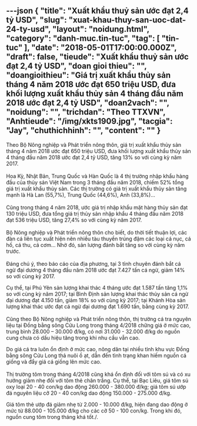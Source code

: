 ---json
{
    "title": "Xuất khẩu thuỷ sản ước đạt 2,4 tỷ USD",
    "slug": "xuat-khau-thuy-san-uoc-dat-24-ty-usd",
    "layout": "noidung.html",
    "category": "danh-muc.tin-tuc",
    "tag": [
        "tin-tuc"
    ],
    "date": "2018-05-01T17:00:00.000Z",
    "draft": false,
    "tieude": "Xuất khẩu thuỷ sản ước đạt 2,4 tỷ USD",
    "doan gioi thieu": "",
    "doangioithieu": "Giá trị xuất khẩu thủy sản tháng 4 năm 2018 ước đạt 650 triệu USD, đưa khối lượng xuất khẩu thủy sản 4 tháng đầu năm 2018 ước đạt 2,4 tỷ USD",
    "doan2vach": "",
    "noidung": "",
    "trichdan": "Theo TTXVN",
    "Anhtieude": "/img/xkts1909.jpg",
    "tacgia": "Jay",
    "chuthichhinh": "",
    "__content__": ""
}
---
<p><span style="font-size:14px">Theo Bộ N&ocirc;ng nghiệp v&agrave; Ph&aacute;t triển n&ocirc;ng th&ocirc;n, gi&aacute; trị xuất khẩu thủy sản th&aacute;ng 4 năm 2018 ước đạt 650 triệu USD, đưa khối lượng xuất khẩu thủy sản 4 th&aacute;ng đầu năm 2018 ước đạt 2,4 tỷ USD, tăng 13% so với c&ugrave;ng kỳ năm 2017.&nbsp;<br />
<br />
Hoa Kỳ, Nhật Bản, Trung Quốc v&agrave; H&agrave;n Quốc l&agrave; 4 thị trường nhập khẩu h&agrave;ng đầu của thủy sản Việt Nam trong 3 th&aacute;ng đầu năm 2018, chiếm 52% tổng gi&aacute; trị xuất khẩu thủy sản. C&aacute;c thị trường c&oacute; gi&aacute; trị xuất khẩu thủy sản tăng mạnh l&agrave; H&agrave; Lan (55,7%), Trung Quốc (44,6%), Anh (33,8%)...&nbsp;<br />
<br />
Cũng trong th&aacute;ng 4 năm 2018, ước gi&aacute; trị nhập khẩu mặt h&agrave;ng thủy sản đạt 130 triệu USD, đưa tổng gi&aacute; trị thủy sản nhập khẩu 4 th&aacute;ng đầu năm 2018 đạt 536 triệu USD, tăng 27,4% so với c&ugrave;ng kỳ năm 2017.&nbsp;<br />
<br />
Bộ N&ocirc;ng nghiệp v&agrave; Ph&aacute;t triển n&ocirc;ng th&ocirc;n cho biết, do thời tiết thuận lợi, c&aacute;c đ&agrave;n c&aacute; li&ecirc;n tục xuất hiện n&ecirc;n nhiều t&agrave;u thuyền tr&uacute;ng đậm c&aacute;c loại c&aacute; nục, c&aacute; hố, c&aacute; thu, c&aacute; cơm... Nhờ đ&oacute;, sản lượng đ&aacute;nh bắt tăng so với c&ugrave;ng kỳ năm trước.&nbsp;<br />
<br />
Đ&aacute;ng ch&uacute; &yacute;, theo b&aacute;o c&aacute;o của địa phương, tại 3 tỉnh chuy&ecirc;n đ&aacute;nh bắt c&aacute; ngừ đại dương 4 th&aacute;ng đầu năm 2018 ước đạt 7.427 tấn c&aacute; ngừ, giảm 14% so với c&ugrave;ng kỳ 2017.</span></p>

<p><span style="font-size:14px">Cụ thể, tại Ph&uacute; Y&ecirc;n sản lượng khai th&aacute;c 4 th&aacute;ng ước đạt 1.587 tấn tăng 1,1% so với c&ugrave;ng kỳ năm 2017; tại B&igrave;nh Định sản lượng khai th&aacute;c thủy sản c&aacute; ngừ đại dương đạt 4.150 tấn, giảm 18% so với c&ugrave;ng kỳ 2017; tại Kh&aacute;nh H&ograve;a sản lượng khai th&aacute;c ước đạt c&aacute; ngừ đại dương đạt 1.690 tấn, bằng c&ugrave;ng kỳ 2017.&nbsp;<br />
<br />
Cũng theo Bộ N&ocirc;ng nghiệp v&agrave; Ph&aacute;t triển n&ocirc;ng th&ocirc;n, thị trường c&aacute; tra nguy&ecirc;n liệu tại Đồng bằng s&ocirc;ng Cửu Long trong th&aacute;ng 4/2018 chững gi&aacute; ở mức cao, trung b&igrave;nh 28.000 &ndash; 30.000 đ/kg, c&oacute; nơi 31.000 - 32.000 đ/kg do nguồn cung chưa c&oacute; dấu hiệu tăng trong khi nhu cầu vẫn cao.</span></p>

<p><span style="font-size:14px">Do gi&aacute; c&aacute; tra lu&ocirc;n ổn định ở mức cao, n&ocirc;ng d&acirc;n tại nhiều tỉnh khu vực Đồng bằng s&ocirc;ng Cửu Long thả nu&ocirc;i ồ ạt, dẫn đến t&igrave;nh trạng khan hiếm nguồn c&aacute; giống v&agrave; đẩy gi&aacute; c&aacute; giống l&ecirc;n mức cao.&nbsp;<br />
<br />
Thị trường t&ocirc;m trong th&aacute;ng 4/2018 cũng kh&aacute; ổn định đối với t&ocirc;m s&uacute; v&agrave; c&oacute; xu hướng giảm nhẹ đối với t&ocirc;m thẻ ch&acirc;n trắng. Cụ thể, tại Bạc Li&ecirc;u, gi&aacute; t&ocirc;m s&uacute; oxy loại 20 - 40 con/kg dao động 260.000 - 380.000 đ/kg; gi&aacute; t&ocirc;m s&uacute; ướp đ&aacute; nguy&ecirc;n liệu cỡ 20 - 40 con/kg dao động 150.000 - 275.000 đ/kg.</span></p>

<p><span style="font-size:14px">Gi&aacute; t&ocirc;m thẻ ướp đ&aacute; giảm nhẹ từ 2.000 - 10.000 đ/kg, hiện đang dao động ở mức từ 88.000 - 105.000 đ/kg cho c&aacute;c cỡ 50 - 100 con/kg. Trong khi đ&oacute;, nguồn cung t&ocirc;m trong th&aacute;ng kh&aacute; tốt./.</span></p>
